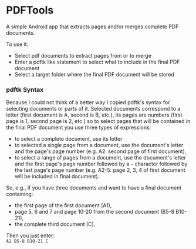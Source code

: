 # PDFTools

A simple Android app that extracts pages and/or merges complete PDF documents.  

To use it:  
- Select pdf documents to extract pages from or to merge  
- Enter a pdftk like statement to select what to include in the final PDF document  
- Select a target folder where the final PDF document will be stored  

### pdftk Syntax
Because I could not think of a better way I copied pdftk's syntax for selecting documents or parts of it. Selected documents correspond to a letter (first document is A, second is B, etc.), its pages are numbers (first page is 1, second page is 2, etc.) so to select pages that will be contained in the final PDF document you use three types of expressions:  
- to select a complete document, use its letter  
- to selected a single page from a document, use the document's letter and the page's page number (e.g. A2: second page of first document),  
- to select a range of pages from a document, use the document's letter and the first page's page number followed by a `-` character followed by the last page's page number (e.g. A2-5: page 2, 3, 4 of first document will be included in final document).  
  
So, e.g., if you have three documents and want to have a final document containing:
- the first page of the first document (A1),  
- page 5, 6 and 7 and page 10-20 from the second document (B5-8 B10-21),  
- the complete third document (C).  

Then you just enter:  
`A1 B5-8 B10-21 C`  


